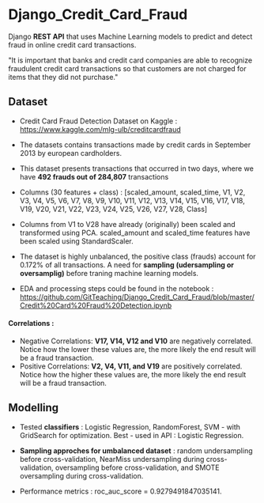 # Django_Credit_Card_Fraud
Django **REST API** that uses Machine Learning models to predict and detect fraud in online credit card transactions.

"It is important that banks and credit card companies are able to recognize fraudulent credit card transactions so that customers are not charged for items that they did not purchase."

## Dataset
- Credit Card Fraud Detection Dataset on Kaggle : https://www.kaggle.com/mlg-ulb/creditcardfraud

- The datasets contains transactions made by credit cards in September 2013 by european cardholders.

- This dataset presents transactions that occurred in two days, where we have **492 frauds out of 284,807** transactions

- Columns (30 features + class) : [scaled_amount,	scaled_time,	V1,	V2,	V3,	V4,	V5,	V6,	V7,	V8,	V9,	V10,	V11,	V12,	V13,	V14,	V15,	V16,	V17,	V18,	V19,	V20,	V21,	V22,	V23,	V24,	V25,	V26,	V27,	V28,	Class]

- Columns from V1 to V28 have already (originally) been scaled and transformed using PCA. scaled_amount and scaled_time features have been scaled using StandardScaler.

- The dataset is highly unbalanced, the positive class (frauds) account for 0.172% of all transactions. A need for **sampling (udersampling or oversamplig)** before traning machine learning models.

- EDA and processing steps could be found in the notebook : https://github.com/GitTeaching/Django_Credit_Card_Fraud/blob/master/Credit%20Card%20Fraud%20Detection.ipynb

#### Correlations : 
- Negative Correlations: **V17, V14, V12 and V10** are negatively correlated. Notice how the lower these values are, the more likely the end result will be a fraud transaction.
- Positive Correlations: **V2, V4, V11, and V19** are positively correlated. Notice how the higher these values are, the more likely the end result will be a fraud transaction.

## Modelling

- Tested **classifiers** : Logistic Regression, RandomForest, SVM - with GridSearch for optimization. Best - used in API : Logistic Regression.

- **Sampling approches for umbalanced dataset** : random undersampling before cross-validation, NearMiss undersampling during cross-validation, oversampling before cross-validation, and SMOTE oversampling during cross-validation. 

- Performance metrics : roc_auc_score = 0.9279491847035141.
